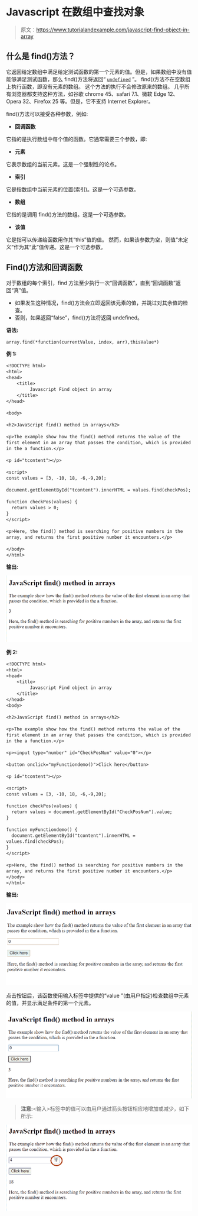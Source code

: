 # Javascript 在数组中查找对象

> 原文：<https://www.tutorialandexample.com/javascript-find-object-in-array>

## 什么是 find()方法？

它返回给定数组中满足给定测试函数的第一个元素的值。但是，如果数组中没有值能够满足测试函数，那么 find()方法将返回“ [`undefined`](https://developer.mozilla.org/en-US/docs/Web/JavaScript/Reference/Global_Objects/undefined) ”。
find()方法不在空数组上执行函数，即没有元素的数组。
这个方法的执行不会修改原来的数组。
几乎所有浏览器都支持这种方法，如谷歌 chrome 45、safari 7.1、微软 Edge 12、Opera 32、Firefox 25 等。但是，它不支持 Internet Explorer。

find()方法可以接受各种参数，例如:

*   **回调函数**

它指的是执行数组中每个值的函数。它通常需要三个参数，即:

*   **元素**

它表示数组的当前元素。这是一个强制性的论点。

*   **索引**

它是指数组中当前元素的位置(索引)。这是一个可选参数。

*   **数组**

它指的是调用 find()方法的数组。这是一个可选参数。

*   **该值**

它是指可以传递给函数用作其“this”值的值。
然而，如果该参数为空，则值“未定义”作为其“此”值传递。这是一个可选参数。

## Find()方法和回调函数

对于数组的每个索引，find 方法至少执行一次“回调函数”，直到“回调函数”返回“真”值。

*   如果发生这种情况，find()方法会立即返回该元素的值，并跳过对其余值的检查。
*   否则，如果返回“false”，find()方法将返回 undefined。

**语法:**

```
array.find(*function(currentValue, index, arr),thisValue*)
```

**例 1:**

```
<!DOCTYPE html>
<html>
<head>
    <title>
         Javascript Find object in array
    </title>
</head>

<body>

<h2>JavaScript find() method in arrays</h2>

<p>The example show how the find() method returns the value of the first element in an array that passes the condition, which is provided in the a function.</p>

<p id="tcontent"></p>

<script>
const values = [3, -10, 18, -6,-9,20];

document.getElementById("tcontent").innerHTML = values.find(checkPos);

function checkPos(values) {
  return values > 0;
}
</script>

<p>Here, the find() method is searching for positive numbers in the array, and returns the first positive number it encounters.</p>

</body>
</html> 
```

**输出:**

![Javascript Find Object In Array](img/10a1914708973390529f55b07e8bd3d9.png)

**例 2:**

```
<!DOCTYPE html>
<html>
<head>
    <title>
         Javascript Find object in array
    </title>
</head>
<body>

<h2>JavaScript find() method in arrays</h2>

<p>The example show how the find() method returns the value of the first element in an array that passes the condition, which is provided in the a function.</p>

<p><input type="number" id="CheckPosNum" value="0"></p>

<button onclick="myFunctiondemo()">Click here</button>

<p id="tcontent"></p>

<script>
const values = [3, -10, 18, -6,-9,20];

function checkPos(values) {
  return values > document.getElementById("CheckPosNum").value;
}

function myFunctiondemo() {
  document.getElementById("tcontent").innerHTML = values.find(checkPos);
}
</script>

<p>Here, the find() method is searching for positive numbers in the array, and returns the first positive number it encounters.</p>
</body>
</html> 
```

**输出:**

![Javascript Find Object In Array](img/63fc29a8c9fff611478ad47651540f47.png)

点击按钮后，该函数使用输入标签中提供的“value ”(由用户指定)检查数组中元素的值，并显示满足条件的第一个元素。

![Javascript Find Object In Array](img/a9f6c632a64507f1119a47b896adebf2.png)

> **注意:**<输入>标签中的值可以由用户通过箭头按钮相应地增加或减少，如下所示:

![Javascript Find Object In Array](img/ab11fff5ddbe753baf3e1f98ca445cb2.png)